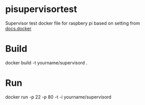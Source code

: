 # pisupervisortest

Supervisor test docker file for raspbery pi based on setting from [docs.docker](https://docs.docker.com/articles/using_supervisord/)

# Build 
docker build -t yourname/supervisord .

# Run
docker run -p 22 -p 80 -t -i yourname/supervisord

